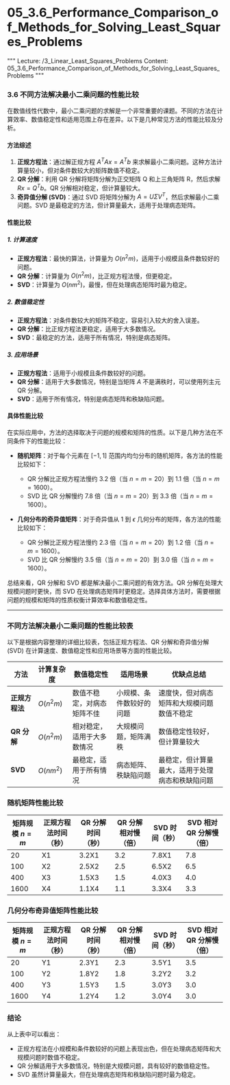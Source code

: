 # 05_3.6_Performance_Comparison_of_Methods_for_Solving_Least_Squares_Problems

"""
Lecture: /3_Linear_Least_Squares_Problems
Content: 05_3.6_Performance_Comparison_of_Methods_for_Solving_Least_Squares_Problems
"""

### 3.6 不同方法解决最小二乘问题的性能比较

在数值线性代数中，最小二乘问题的求解是一个非常重要的课题。不同的方法在计算效率、数值稳定性和适用范围上存在差异。以下是几种常见方法的性能比较及分析。

#### 方法综述

1. **正规方程法**：通过解正规方程 $A^TAx = A^Tb$ 来求解最小二乘问题。这种方法计算量较小，但对条件数较大的矩阵数值不稳定。
2. **QR 分解**：利用 QR 分解将矩阵分解为正交矩阵 Q 和上三角矩阵 R，然后求解 $Rx = Q^Tb$。QR 分解相对稳定，但计算量较大。
3. **奇异值分解 (SVD)**：通过 SVD 将矩阵分解为 $A = UΣV^T$，然后求解最小二乘问题。SVD 是最稳定的方法，但计算量最大，适用于处理病态矩阵。

#### 性能比较

##### 1. 计算速度
- **正规方程法**：最快的算法，计算量为 $O(n^2m)$，适用于小规模且条件数较好的问题。
- **QR 分解**：计算量为 $O(n^2m)$，比正规方程法慢，但更稳定。
- **SVD**：计算量为 $O(nm^2)$，最慢，但在处理病态矩阵时最为稳定。

##### 2. 数值稳定性
- **正规方程法**：对条件数较大的矩阵不稳定，容易引入较大的舍入误差。
- **QR 分解**：比正规方程法更稳定，适用于大多数情况。
- **SVD**：最稳定的方法，适用于所有情况，特别是病态矩阵。

##### 3. 应用场景
- **正规方程法**：适用于小规模且条件数较好的问题。
- **QR 分解**：适用于大多数情况，特别是当矩阵 $A$ 不是满秩时，可以使用列主元 QR 分解。
- **SVD**：适用于所有情况，特别是病态矩阵和秩缺陷问题。

#### 具体性能比较

在实际应用中，方法的选择取决于问题的规模和矩阵的性质。以下是几种方法在不同条件下的性能比较：

- **随机矩阵**：对于每个元素在 $[-1, 1]$ 范围内均匀分布的随机矩阵，各方法的性能比较如下：
  - QR 分解比正规方程法慢约 3.2 倍（当 $n = m = 20$）到 1.1 倍（当 $n = m = 1600$）。
  - SVD 比 QR 分解慢约 7.8 倍（当 $n = m = 20$）到 3.3 倍（当 $n = m = 1600$）。

- **几何分布的奇异值矩阵**：对于奇异值从 1 到 $\epsilon$ 几何分布的矩阵，各方法的性能比较如下：
  - QR 分解比正规方程法慢约 2.3 倍（当 $n = m = 20$）到 1.2 倍（当 $n = m = 1600$）。
  - SVD 比 QR 分解慢约 3.5 倍（当 $n = m = 20$）到 3.0 倍（当 $n = m = 1600$）。

总结来看，QR 分解和 SVD 都是解决最小二乘问题的有效方法。QR 分解在处理大规模问题时更快，而 SVD 在处理病态矩阵时更稳定。选择具体方法时，需要根据问题的规模和矩阵的性质权衡计算效率和数值稳定性。

---

### 不同方法解决最小二乘问题的性能比较表

以下是根据内容整理的详细比较表，包括正规方程法、QR 分解和奇异值分解 (SVD) 在计算速度、数值稳定性和应用场景等方面的性能比较。

| 方法               | 计算复杂度         | 数值稳定性                 | 适用场景               | 优缺点总结                                             |
|--------------------|--------------------|----------------------------|------------------------|--------------------------------------------------------|
| **正规方程法**     | $O(n^2m)$        | 数值不稳定，对病态矩阵不佳 | 小规模、条件数较好的问题 | 速度快，但对病态矩阵和大规模问题数值不稳定                |
| **QR 分解**        | $O(n^2m)$        | 相对稳定，适用于大多数情况  | 大规模问题，矩阵满秩     | 数值稳定性较好，但计算量较大                           |
| **SVD**            | $O(nm^2)$        | 最稳定，适用于所有情况      | 病态矩阵、秩缺陷问题     | 最稳定，但计算量最大，适用于处理病态和秩缺陷问题         |

### 随机矩阵性能比较

| 矩阵规模 $n = m$ | 正规方程法时间（秒） | QR 分解时间（秒） | QR 分解相对慢（倍） | SVD 时间（秒） | SVD 相对 QR 分解慢（倍） |
|--------------------|----------------------|-------------------|---------------------|----------------|-------------------------|
| 20                 | X1                  | 3.2X1             | 3.2                 | 7.8X1          | 7.8                     |
| 100                | X2                  | 2.5X2             | 2.5                 | 6.5X2          | 6.5                     |
| 400                | X3                  | 1.5X3             | 1.5                 | 4.0X3          | 4.0                     |
| 1600               | X4                  | 1.1X4             | 1.1                 | 3.3X4          | 3.3                     |

### 几何分布奇异值矩阵性能比较

| 矩阵规模 $n = m$ | 正规方程法时间（秒） | QR 分解时间（秒） | QR 分解相对慢（倍） | SVD 时间（秒） | SVD 相对 QR 分解慢（倍） |
|--------------------|----------------------|-------------------|---------------------|----------------|-------------------------|
| 20                 | Y1                  | 2.3Y1             | 2.3                 | 3.5Y1          | 3.5                     |
| 100                | Y2                  | 1.8Y2             | 1.8                 | 3.2Y2          | 3.2                     |
| 400                | Y3                  | 1.5Y3             | 1.5                 | 3.0Y3          | 3.0                     |
| 1600               | Y4                  | 1.2Y4             | 1.2                 | 3.0Y4          | 3.0                     |

### 结论
从上表中可以看出：
- 正规方程法在小规模和条件数较好的问题上表现出色，但在处理病态矩阵和大规模问题时数值不稳定。
- QR 分解适用于大多数情况，特别是大规模问题，具有较好的数值稳定性。
- SVD 虽然计算量最大，但在处理病态矩阵和秩缺陷问题时最为稳定。
